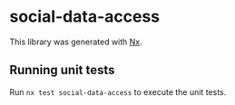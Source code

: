 # social-data-access

This library was generated with [Nx](https://nx.dev).

## Running unit tests

Run `nx test social-data-access` to execute the unit tests.
